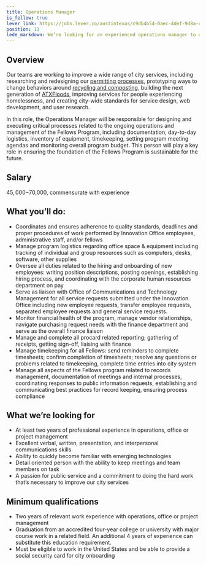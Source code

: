 ```yaml
---
title: Operations Manager
is_fellow: true
lever_link: https://jobs.lever.co/austintexas/c9db4b54-0aec-4def-9d8a-c07bbab465b7/apply
position: 11
lede_markdown: We’re looking for an experienced operations manager to oversee day-to-day processes, events, and activities for the City of Austin’s Design, Technology, & Innovation Fellows Program.
---
```

## Overview
Our teams are working to improve a wide range of city services, including researching and redesigning our [permitting processes](http://www.austintexas.gov/department/development-services), prototyping ways to change behaviors around [recycling and composting](http://www.austintexas.gov/department/austin-resource-recovery), building the next generation of [ATXFloods](https://www.atxfloods.com), improving services for people experiencing homelessness, and creating city-wide standards for service design, web development, and user research.

In this role, the Operations Manager will be responsible for designing and executing critical processes related to the ongoing operations and management of the Fellows Program, including documentation, day-to-day logistics, inventory of equipment, timekeeping, setting program meeting agendas and monitoring overall program budget. This person will play a key role in ensuring the foundation of the Fellows Program is sustainable for the future. 
## Salary

$45,000-$70,000, commensurate with experience

## What you’ll do:

*   Coordinates and ensures adherence to quality standards, deadlines and proper procedures of work performed by Innovation Office employees, administrative staff, and/or fellows
*   Manage program logistics regarding office space & equipment including tracking of individual and group resources such as computers, desks, software, other supplies
*   Oversee all duties related to the hiring and onboarding of new employees: writing position descriptions, posting openings, establishing hiring process, and coordinating with the corporate human resources department on pay
*   Serve as liaison with Office of Communications and Technology Management for all service requests submitted under the Innovation Office including new employee requests, transfer employee requests, separated employee requests and general service requests. 
*   Monitor financial health of the program, manage vendor relationships, navigate purchasing request needs with the finance department and serve as the overall finance liaison
*   Manage and complete all procard related reporting; gathering of receipts, getting sign-off, liaising with finance
*   Manage timekeeping for all Fellows: send reminders to complete timesheets; confirm completion of timesheets; resolve any questions or problems related to timekeeping, complete time entries into city system
*   Manage all aspects of the Fellows program related to records management, documentation of meetings and internal processes, coordinating responses to public information requests, establishing and communicating best practices for record keeping, ensuring process compliance

## What we’re looking for

*   At least two years of professional experience in operations, office or project management
*   Excellent verbal, written, presentation, and interpersonal communications skills
*   Ability to quickly become familiar with emerging technologies
*   Detail oriented person with the ability to keep meetings and team members on task
*   A passion for public service and a commitment to doing the hard work that’s necessary to improve our city services

## Minimum qualifications

*   Two years of relevant work experience with operations, office or project management
*   Graduation from an accredited four-year college or university with major course work in a related field. An additional 4 years of experience can substitute this education requirement.
*   Must be eligible to work in the United States and be able to provide a social security card for city onboarding
